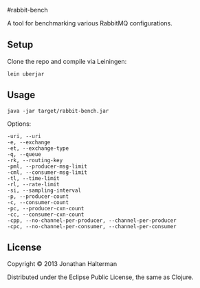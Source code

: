 #rabbit-bench

A tool for benchmarking various RabbitMQ configurations.

## Setup

Clone the repo and compile via Leiningen:

```
lein uberjar
```

## Usage

```
java -jar target/rabbit-bench.jar
```

Options:

```
-uri, --uri                                            
-e, --exchange                                         
-et, --exchange-type                                   
-q, --queue                                            
-rk, --routing-key                                     
-pml, --producer-msg-limit                             
-cml, --consumer-msg-limit                             
-tl, --time-limit                                      
-rl, --rate-limit                                      
-si, --sampling-interval                               
-p, --producer-count                                   
-c, --consumer-count                                   
-pc, --producer-cxn-count                              
-cc, --consumer-cxn-count                              
-cpp, --no-channel-per-producer, --channel-per-producer
-cpc, --no-channel-per-consumer, --channel-per-consumer

```

## License

Copyright © 2013 Jonathan Halterman

Distributed under the Eclipse Public License, the same as Clojure.
